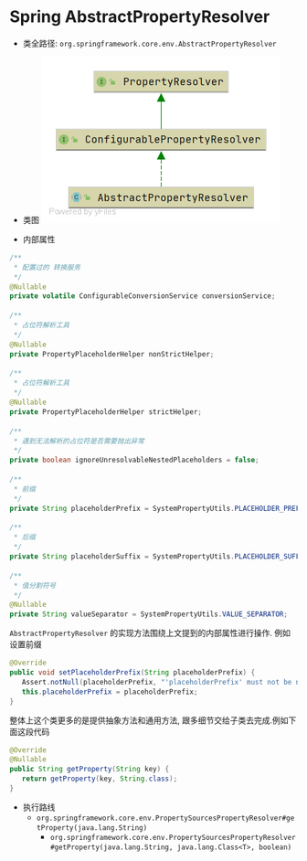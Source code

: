 # Spring AbstractPropertyResolver
- 类全路径: `org.springframework.core.env.AbstractPropertyResolver`
- 类图
![AbstractPropertyResolver.png](./images/AbstractPropertyResolver.png)



- 内部属性



```java
/**
 * 配置过的 转换服务
 */
@Nullable
private volatile ConfigurableConversionService conversionService;

/**
 * 占位符解析工具
 */
@Nullable
private PropertyPlaceholderHelper nonStrictHelper;

/**
 * 占位符解析工具
 */
@Nullable
private PropertyPlaceholderHelper strictHelper;

/**
 * 遇到无法解析的占位符是否需要抛出异常
 */
private boolean ignoreUnresolvableNestedPlaceholders = false;

/**
 * 前缀
 */
private String placeholderPrefix = SystemPropertyUtils.PLACEHOLDER_PREFIX;

/**
 * 后缀
 */
private String placeholderSuffix = SystemPropertyUtils.PLACEHOLDER_SUFFIX;

/**
 * 值分割符号
 */
@Nullable
private String valueSeparator = SystemPropertyUtils.VALUE_SEPARATOR;
```



`AbstractPropertyResolver` 的实现方法围绕上文提到的内部属性进行操作. 例如设置前缀



```java
@Override
public void setPlaceholderPrefix(String placeholderPrefix) {
   Assert.notNull(placeholderPrefix, "'placeholderPrefix' must not be null");
   this.placeholderPrefix = placeholderPrefix;
}
```





整体上这个类更多的是提供抽象方法和通用方法, 跟多细节交给子类去完成.例如下面这段代码

```java
@Override
@Nullable
public String getProperty(String key) {
   return getProperty(key, String.class);
}
```

- 执行路线
  - `org.springframework.core.env.PropertySourcesPropertyResolver#getProperty(java.lang.String)`
    - `org.springframework.core.env.PropertySourcesPropertyResolver#getProperty(java.lang.String, java.lang.Class<T>, boolean)`